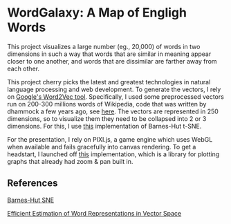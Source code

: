 # WordGalaxy: A Map of Engligh Words

This project visualizes a large number (eg., 20,000) of words in two dimensions in such a way that words that are similar in meaning appear closer to one another, and words that are dissimilar are farther away from each other.

This project cherry picks the latest and greatest technologies in natural language
processing and web development. To generate the vectors, I rely on [Google's Word2Vec tool](https://code.google.com/p/word2vec/). Specifically, I used some preprocessed vectors run on 200-300 millions words of Wikipedia, code that was written by dhammock a few years ago, see [here](https://github.com/dhammack/Word2VecExample). The vectors are represented in 250 dimensions, so to visualize them they need to be 
collapsed into 2 or 3 dimensions. For this, I use [this](https://github.com/danielfrg/tsne)
implementation of Barnes-Hut t-SNE.

For the presentation, I rely on PIXI.js, a game engine which uses WebGL when available and fails gracefully into canvas rendering. To get a headstart, I launched off [this](https://github.com/anvaka/ngraph) implementation, which is a library for plotting graphs that already had zoom & pan built in.

## References
[Barnes-Hut SNE](http://arxiv.org/pdf/1301.3342v2.pdf)

[Efficient Estimation of Word Representations in Vector Space](http://arxiv.org/pdf/1301.3781.pdf)
